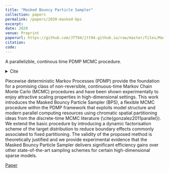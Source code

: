 ```yaml
---
title: "Masked Bouncy Particle Sampler"
collection: papers
permalink: /papers/2020-masked-bps
excerpt: 
date: 2020
venue: Preprint
paperurl: https://github.com/JTT94/jtt94.github.io/raw/master/files/Masked_Bouncy_Particle_Sampler.pdf
citation: 
code:
---
```


A parallelizble, continous time PDMP MCMC procedure.

<details>
  <summary>Cite</summary>
  
  ````
  @misc{thornton2020masked,
    title={The Masked Bouncy Particle Sampler: A Parallel, Chromatic, Piecewise-Deterministic Markov Chain Monte Carlo Method},
    author={Thornton, James},
    journal={https://jtt94.github.io/papers/2020-masked-bps},
    year={2020}
  }
````
</details>


Piecewise deterministic Markov Processes (PDMP) provide the foundation for a promising class of non-reversible, continuous-time Markov Chain Monte Carlo (MCMC) procedures and have been shown experimentally to enjoy attractive scaling properties in high-dimensional settings. This work introduces the Masked Bouncy Particle Sampler (BPS), a flexible MCMC procedure within the PDMP framework that exploits model structure and modern parallel computing resources using chromatic spatial partitioning ideas from the discrete-time MCMC literature (\cite{gonzalez2011parallel}). We extend the basic procedure by introducing a dynamic factorisation scheme of the target distribution to reduce boundary effects commonly associated to fixed partitioning. The validity of the proposed method is theoretically justified and we provide experimental evidence that the Masked Bouncy Particle Sampler delivers significant efficiency gains over other state-of-the-art sampling schemes for certain high-dimensional sparse models. 

[Paper](https://github.com/JTT94/jtt94.github.io/raw/master/files/Masked_Bouncy_Particle_Sampler.pdf)


